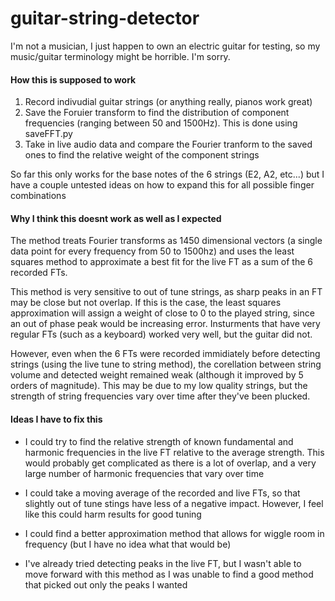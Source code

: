 # guitar-string-detector

I'm not a musician, I just happen to own an electric guitar for testing, so my music/guitar terminology might be horrible. I'm sorry.

#### How this is supposed to work

1. Record indivudial guitar strings (or anything really, pianos work great)
2. Save the Foruier transform to find the distribution of component frequencies (ranging between 50 and 1500Hz). This is done using saveFFT.py
3. Take in live audio data and compare the Fourier tranform to the saved ones to find the relative weight of the component strings

So far this only works for the base notes of the 6 strings (E2, A2, etc...) but I have a couple untested ideas on how to expand this for all possible finger combinations


#### Why I think this doesnt work as well as I expected

The method treats Fourier transforms as 1450 dimensional vectors (a single data point for every frequency from 50 to 1500hz) and uses the least squares method to approximate a best fit for the live FT as a sum of the 6 recorded FTs.

This method is very sensitive to out of tune strings, as sharp peaks in an FT may be close but not overlap. If this is the case, the least squares approximation will assign a weight of close to 0 to the played string, since an out of phase peak would be increasing error. Insturments that have very regular FTs (such as a keyboard) worked very well, but the guitar did not.

However, even when the 6 FTs were recorded immidiately before detecting strings (using the live tune to string method), the corellation between string volume and detected weight remained weak (although it improved by 5 orders of magnitude). This may be due to my low quality strings, but the strength of string frequencies vary over time after they've been plucked. 


#### Ideas I have to fix this

- I could try to find the relative strength of known fundamental and harmonic frequencies in the live FT relative to the average strength. This would probably get complicated as there is a lot of overlap, and a very large number of harmonic frequencies that vary over time
- I could take a moving average of the recorded and live FTs, so that slightly out of tune stings have less of a negative impact. However, I feel like this could harm results for good tuning
- I could find a better approximation method that allows for wiggle room in frequency (but I have no idea what that would be)


- I've already tried detecting peaks in the live FT, but I wasn't able to move forward with this method as I was unable to find a good method that picked out only the peaks I wanted
